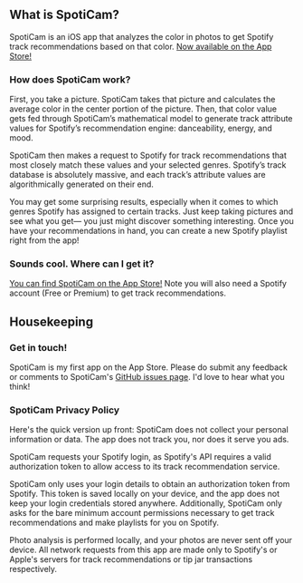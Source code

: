 ## What is SpotiCam?
SpotiCam is an iOS app that analyzes the color in photos to get Spotify track recommendations based on that color. [Now available on the App Store!](https://apps.apple.com/us/app/spoticam/id1556162433)


### How does SpotiCam work?

First, you take a picture. SpotiCam takes that picture and calculates the average color in the center portion of the picture. Then, that color value gets fed through SpotiCam’s mathematical model to generate track attribute values for Spotify’s recommendation engine: danceability, energy, and mood.

SpotiCam then makes a request to Spotify for track recommendations that most closely match these values and your selected genres. Spotify’s track database is absolutely massive, and each track’s attribute values are algorithmically generated on their end. 

You may get some surprising results, especially when it comes to which genres Spotify has assigned to certain tracks. Just keep taking pictures and see what you get— you just might discover something interesting. Once you have your recommendations in hand, you can create a new Spotify playlist right from the app!


### Sounds cool. Where can I get it?

[You can find SpotiCam on the App Store!](https://apps.apple.com/us/app/spoticam/id1556162433) Note you will also need a Spotify account (Free or Premium) to get track recommendations.

## Housekeeping

### Get in touch!

SpotiCam is my first app on the App Store. Please do submit any feedback or comments to SpotiCam's [GitHub issues page](https://github.com/bolderkat/SpotiCam/issues). I'd love to hear what you think!


### SpotiCam Privacy Policy

Here's the quick version up front: SpotiCam does not collect your personal information or data. The app does not track you, nor does it serve you ads.

SpotiCam requests your Spotify login, as Spotify's API requires a valid authorization token to allow access to its track recommendation service.

SpotiCam only uses your login details to obtain an authorization token from Spotify. This token is saved locally on your device, and the app does not keep your login credentials stored anywhere. Additionally, SpotiCam only asks for the bare minimum account permissions necessary to get track recommendations and make playlists for you on Spotify.

Photo analysis is performed locally, and your photos are never sent off your device. All network requests from this app are made only to Spotify's or Apple's servers for track recommendations or tip jar transactions respectively.
